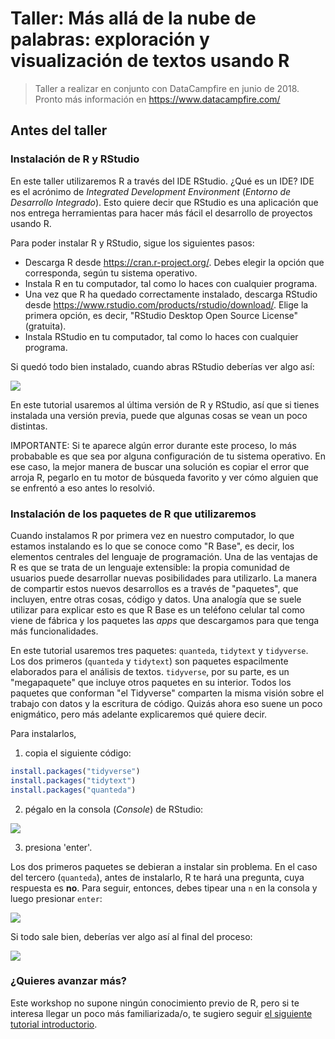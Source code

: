 # Taller: Más allá de la nube de palabras: exploración y visualización de textos usando R

> Taller a realizar en conjunto con DataCampfire en junio de 2018. Pronto más información en https://www.datacampfire.com/


## Antes del taller

### Instalación de R y RStudio

En este taller utilizaremos R a través del IDE RStudio. ¿Qué es un IDE? IDE es el acrónimo de *Integrated Development Environment* (*Entorno de Desarrollo Integrado*). Esto quiere decir que RStudio es una aplicación que nos entrega herramientas para hacer más fácil el desarrollo de proyectos usando R.

Para poder instalar R y RStudio, sigue los siguientes pasos:

- Descarga R desde https://cran.r-project.org/. Debes elegir la opción que corresponda, según tu sistema operativo.
- Instala R en tu computador, tal como lo haces con cualquier programa. 
- Una vez que R ha quedado correctamente instalado, descarga RStudio desde https://www.rstudio.com/products/rstudio/download/. Elige la primera opción, es decir, "RStudio Desktop Open Source License" (gratuita). 
- Instala RStudio en tu computador, tal como lo haces con cualquier programa. 

Si quedó todo bien instalado, cuando abras RStudio deberías ver algo así:

![](https://github.com/rivaquiroga/RLadies-Santiago/blob/master/images/rstudio.png)

En este tutorial usaremos al última versión de R y RStudio, así que si tienes instalada una versión previa, puede que algunas cosas se vean un poco distintas.

IMPORTANTE: Si te aparece algún error durante este proceso, lo más probabable es que sea por alguna configuración de tu sistema operativo. En ese caso, la mejor manera de buscar una solución es copiar el error que arroja R, pegarlo en tu motor de búsqueda favorito y ver cómo alguien que se enfrentó a eso antes lo resolvió. 

### Instalación de los paquetes de R que utilizaremos

Cuando instalamos R por primera vez en nuestro computador, lo que estamos instalando es lo que se conoce como "R Base", es decir, los elementos centrales del lenguaje de programación. Una de las ventajas de R es que se trata de un lenguaje extensible: la propia comunidad de usuarios puede desarrollar nuevas posibilidades para utilizarlo. La manera de compartir estos nuevos desarrollos es a través de "paquetes", que incluyen, entre otras cosas, código y datos. Una analogía que se suele utilizar para explicar esto es que R Base es un teléfono celular tal como viene de fábrica y los paquetes las _apps_ que descargamos para que tenga más funcionalidades. 

En este tutorial usaremos tres paquetes: `quanteda`, `tidytext` y `tidyverse`. Los dos primeros (`quanteda` y `tidytext`) son paquetes espacilmente elaborados para el análisis de textos. `tidyverse`, por su parte, es un "megapaquete" que incluye otros paquetes en su interior. Todos los paquetes que conforman "el Tidyverse" comparten la misma visión sobre el trabajo con datos y la escritura de código. Quizás ahora eso suene un poco enigmático, pero más adelante explicaremos qué quiere decir. 

Para instalarlos, 

1. copia el siguiente código:

```r
install.packages("tidyverse")
install.packages("tidytext")
install.packages("quanteda")
```

2. pégalo en la consola (_Console_) de RStudio:

![](https://github.com/rivaquiroga/taller_datacampfire_mayo/blob/master/images/install.packages.png)

3. presiona 'enter'. 

Los dos primeros paquetes se debieran a instalar sin problema. En el caso del tercero (`quanteda`), antes de instalarlo, R te hará una pregunta, cuya respuesta es __no__. Para seguir, entonces, debes tipear una `n` en la consola y luego presionar `enter`:

![](https://github.com/rivaquiroga/taller_datacampfire_mayo/blob/master/images/pregunta_quanteda.png)

Si todo sale bien, deberías ver algo así al final del proceso:

![](https://github.com/rivaquiroga/taller_datacampfire_mayo/blob/master/images/paquetes_instalados.png)

### ¿Quieres avanzar más?

Este workshop no supone ningún conocimiento previo de R, pero si te interesa llegar un poco más familiarizada/o, te sugiero seguir [el siguiente tutorial introductorio](https://github.com/rivaquiroga/RLadies-Santiago/blob/master/2018-04_taller_primeros_pasos_en_R.Rmd). 
